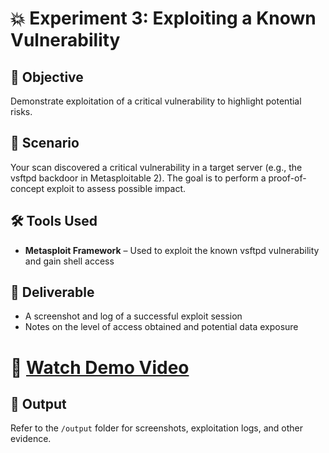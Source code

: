 # 💥 Experiment 3: Exploiting a Known Vulnerability

## 🧠 Objective  
Demonstrate exploitation of a critical vulnerability to highlight potential risks.

## 🏢 Scenario  
Your scan discovered a critical vulnerability in a target server (e.g., the vsftpd backdoor in Metasploitable 2). The goal is to perform a proof-of-concept exploit to assess possible impact.

## 🛠️ Tools Used  
- **Metasploit Framework** – Used to exploit the known vsftpd vulnerability and gain shell access

## 📄 Deliverable  
- A screenshot and log of a successful exploit session  
- Notes on the level of access obtained and potential data exposure

#  🎥 [Watch Demo Video](https://drive.google.com/file/d/16WBExHKXyQ-1RejrMU9Yq3TtusTnl5-H/view?usp=drive_link)

## 📁 Output  
Refer to the `/output` folder for screenshots, exploitation logs, and other evidence.

